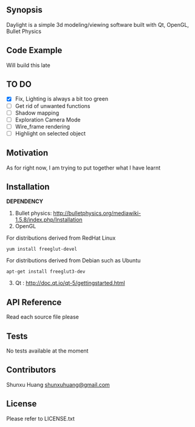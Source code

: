 ## Synopsis

Daylight is a simple 3d modeling/viewing software built with Qt, OpenGL, Bullet Physics

## Code Example

Will build this late

## TO DO

- [X] Fix, Lighting is always a bit too green 
- [ ] Get rid of unwanted functions
- [ ] Shadow mapping 
- [ ] Exploration Camera Mode
- [ ] Wire_frame rendering
- [ ] Highlight on selected object

## Motivation

As for right now, I am trying to put together what I have learnt

## Installation

__DEPENDENCY__
1. Bullet physics: http://bulletphysics.org/mediawiki-1.5.8/index.php/Installation
2. OpenGL 

For distributions derived from RedHat Linux

```
yum install freeglut-devel
```

For distributions derived from Debian such as Ubuntu

```
apt-get install freeglut3-dev
```

3. Qt : http://doc.qt.io/qt-5/gettingstarted.html

## API Reference

Read each source file please 

## Tests

No tests available at the moment

## Contributors

Shunxu Huang
shunxuhuang@gmail.com

## License

Please refer to LICENSE.txt